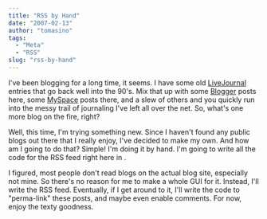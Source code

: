 ```yaml
---
title: "RSS by Hand"
date: "2007-02-13"
author: "tomasino"
tags:
  - "Meta"
  - "RSS"
slug: "rss-by-hand"
---
```


I've been blogging for a long time, it seems. I have some old
[LiveJournal][] entries that go back well into the 90's. Mix that up
with some [Blogger][] posts here, some [MySpace][] posts there, and a
slew of others and you quickly run into the messy trail of journaling
I've left all over the net. So, what's one more blog on the fire, right?

Well, this time, I'm trying something new. Since I haven't found any
public blogs out there that I really enjoy, I've decided to make my own.
And how am I going to do that? Simple! I'm doing it by hand. I'm going
to write all the code for the RSS feed right here in
[<oxygen></oxygen>][].

I figured, most people don't read blogs on the actual blog site,
especially not mine. So there's no reason for me to make a whole GUI for
it. Instead, I'll write the RSS feed. Eventually, if I get around to it,
I'll write the code to "perma-link" these posts, and maybe even enable
comments. For now, enjoy the texty goodness.

  [LiveJournal]: //www.livejournal.com
  [Blogger]: //blogger.com
  [MySpace]: //www.myspace.com
  [<oxygen></oxygen>]: //www.oxygenxml.com
